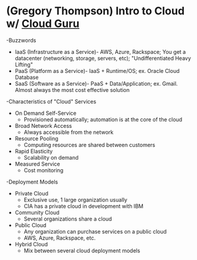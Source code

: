 # (Gregory Thompson) Intro to Cloud w/ [Cloud Guru](https://acloud.guru/)

-Buzzwords
 * IaaS (Infrastructure as a Service)- AWS, Azure, Rackspace; You get a datacenter (networking, storage, servers, etc); "Undifferentiated Heavy Lifting"
 * PaaS (Platform as a Service)- IaaS + Runtime/OS; ex. Oracle Cloud Database
 * SaaS (Software as a Service)- PaaS + Data/Application; ex. Gmail. Almost always the most cost effective solution

-Characteristics of "Cloud" Services
 * On Demand Self-Service
 	* Provisioned automatically; automation is at the core of the cloud
 * Broad Network Access
 	* Always accessible from the network
 * Resource Pooling
 	* Computing resources are shared between customers
 * Rapid Elasticity
   * Scalability on demand
 * Measured Service
   * Cost monitoring

-Deployment Models
* Private Cloud
  * Exclusive use, 1 large organization usually
  * CIA has a private cloud in development with IBM
* Community Cloud
	* Several organizations share a cloud	
* Public Cloud
	* Any organization can purchase services on a public cloud
	* AWS, Azure, Rackspace, etc.
* Hybrid Cloud
	* Mix between several cloud deployment models


